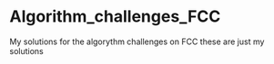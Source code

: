 # Algorithm_challenges_FCC
My solutions for the algorythm challenges on FCC
these are just my solutions
